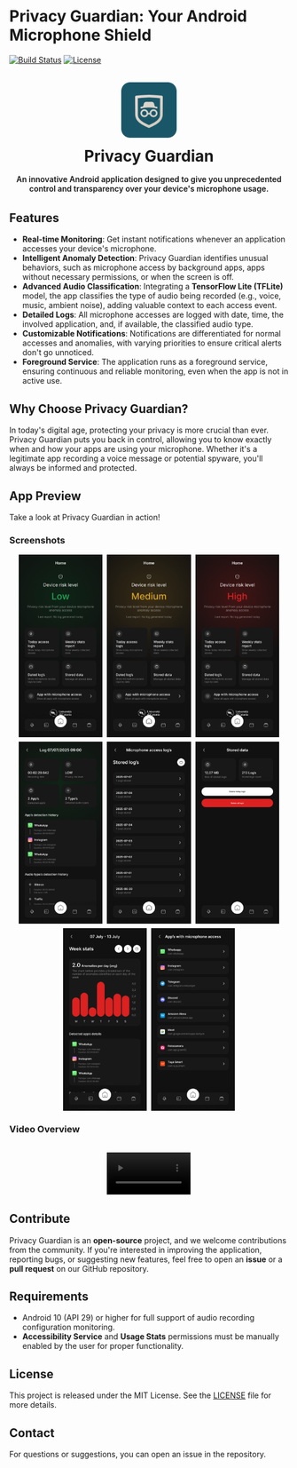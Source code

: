 # Privacy Guardian: Your Android Microphone Shield
[![Build Status](https://img.shields.io/badge/Status-In%20Development-blue)](https://github.com/Oliwoo/Privacy-Guardian/actions)
[![License](https://img.shields.io/badge/License-MIT-green)](LICENSE)

<div style="width:100%; display:flex; flex-direction:column; justify-content:center;align-items:center; gap: 16px; margin: 32px 0px">
  <img src="preview/logo_app.png" width="100px">
  <h1 style="margin:0px;">Privacy Guardian</h1>
  <p style="margin:0px; text-align: center; font-weight: 600">An innovative Android application designed to give you unprecedented control and transparency over your device's microphone usage.</p>
</div>

## Features

* **Real-time Monitoring**: Get instant notifications whenever an application accesses your device's microphone.
* **Intelligent Anomaly Detection**: Privacy Guardian identifies unusual behaviors, such as microphone access by background apps, apps without necessary permissions, or when the screen is off.
* **Advanced Audio Classification**: Integrating a **TensorFlow Lite (TFLite)** model, the app classifies the type of audio being recorded (e.g., voice, music, ambient noise), adding valuable context to each access event.
* **Detailed Logs**: All microphone accesses are logged with date, time, the involved application, and, if available, the classified audio type.
* **Customizable Notifications**: Notifications are differentiated for normal accesses and anomalies, with varying priorities to ensure critical alerts don't go unnoticed.
* **Foreground Service**: The application runs as a foreground service, ensuring continuous and reliable monitoring, even when the app is not in active use.

## Why Choose Privacy Guardian?

In today's digital age, protecting your privacy is more crucial than ever. Privacy Guardian puts you back in control, allowing you to know exactly when and how your apps are using your microphone. Whether it's a legitimate app recording a voice message or potential spyware, you'll always be informed and protected.

## App Preview

Take a look at Privacy Guardian in action!

### Screenshots

<p style="justify-content:center; display:flex; flex-wrap: wrap; gap: 8px">
  <img src="preview/home_low.png" width="30%" alt="Home with low risk level">
  <img src="preview/home_medium.png" width="30%" alt="Home with medium risk level">
  <img src="preview/home_high.png" width="30%" alt="Home with high risk level">
  <img src="preview/log_details.png" width="30%" alt="Log Details">
  <img src="preview/dated_logs.png" width="30%" alt="Dated logs list">
  <img src="preview/stored_data.png" width="30%" alt="Stored data">
  <img src="preview/weekly_stats_report.png" width="30%" alt="Log Details">
  <img src="preview/app_with_microphone_access.png" width="30%" alt="Log Details">
</p>

### Video Overview

<div style="width:100%; display:flex; flex-direction:column; justify-content:center;align-items:center; gap: 16px; margin: 32px 0px">
<video style="margin:0 auto; width:30%" src="preview/Privacy Guardian - Overview.mp4"></video>
</div>

## Contribute

Privacy Guardian is an **open-source** project, and we welcome contributions from the community. If you're interested in improving the application, reporting bugs, or suggesting new features, feel free to open an **issue** or a **pull request** on our GitHub repository.

## Requirements

* Android 10 (API 29) or higher for full support of audio recording configuration monitoring.
* **Accessibility Service** and **Usage Stats** permissions must be manually enabled by the user for proper functionality.

## License

This project is released under the MIT License. See the [LICENSE](LICENSE) file for more details.

## Contact

For questions or suggestions, you can open an issue in the repository.